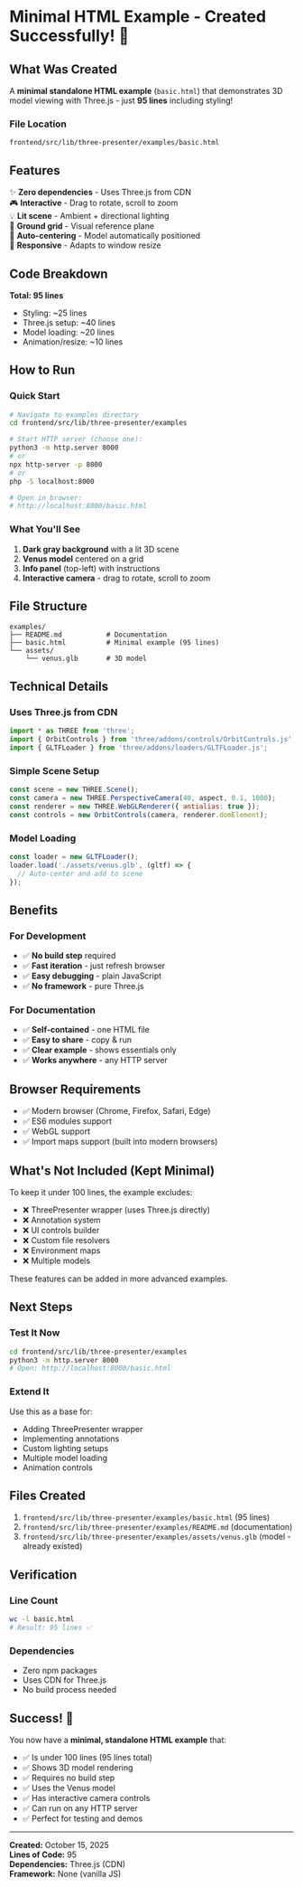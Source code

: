 # Minimal HTML Example - Created Successfully! 🎉

## What Was Created

A **minimal standalone HTML example** (`basic.html`) that demonstrates 3D model viewing with Three.js - just **95 lines** including styling!

### File Location
```
frontend/src/lib/three-presenter/examples/basic.html
```

## Features

✨ **Zero dependencies** - Uses Three.js from CDN  
🎮 **Interactive** - Drag to rotate, scroll to zoom  
💡 **Lit scene** - Ambient + directional lighting  
📏 **Ground grid** - Visual reference plane  
🎨 **Auto-centering** - Model automatically positioned  
📱 **Responsive** - Adapts to window resize  

## Code Breakdown

**Total: 95 lines**
- Styling: ~25 lines
- Three.js setup: ~40 lines  
- Model loading: ~20 lines
- Animation/resize: ~10 lines

## How to Run

### Quick Start

```bash
# Navigate to examples directory
cd frontend/src/lib/three-presenter/examples

# Start HTTP server (choose one):
python3 -m http.server 8000
# or
npx http-server -p 8000
# or
php -S localhost:8000

# Open in browser:
# http://localhost:8000/basic.html
```

### What You'll See

1. **Dark gray background** with a lit 3D scene
2. **Venus model** centered on a grid
3. **Info panel** (top-left) with instructions
4. **Interactive camera** - drag to rotate, scroll to zoom

## File Structure

```
examples/
├── README.md           # Documentation
├── basic.html          # Minimal example (95 lines)
└── assets/
    └── venus.glb       # 3D model
```

## Technical Details

### Uses Three.js from CDN
```javascript
import * as THREE from 'three';
import { OrbitControls } from 'three/addons/controls/OrbitControls.js';
import { GLTFLoader } from 'three/addons/loaders/GLTFLoader.js';
```

### Simple Scene Setup
```javascript
const scene = new THREE.Scene();
const camera = new THREE.PerspectiveCamera(40, aspect, 0.1, 1000);
const renderer = new THREE.WebGLRenderer({ antialias: true });
const controls = new OrbitControls(camera, renderer.domElement);
```

### Model Loading
```javascript
const loader = new GLTFLoader();
loader.load('./assets/venus.glb', (gltf) => {
  // Auto-center and add to scene
});
```

## Benefits

### For Development
- ✅ **No build step** required
- ✅ **Fast iteration** - just refresh browser
- ✅ **Easy debugging** - plain JavaScript
- ✅ **No framework** - pure Three.js

### For Documentation
- ✅ **Self-contained** - one HTML file
- ✅ **Easy to share** - copy & run
- ✅ **Clear example** - shows essentials only
- ✅ **Works anywhere** - any HTTP server

## Browser Requirements

- ✅ Modern browser (Chrome, Firefox, Safari, Edge)
- ✅ ES6 modules support
- ✅ WebGL support
- ✅ Import maps support (built into modern browsers)

## What's Not Included (Kept Minimal)

To keep it under 100 lines, the example excludes:
- ❌ ThreePresenter wrapper (uses Three.js directly)
- ❌ Annotation system
- ❌ UI controls builder
- ❌ Custom file resolvers
- ❌ Environment maps
- ❌ Multiple models

These features can be added in more advanced examples.

## Next Steps

### Test It Now
```bash
cd frontend/src/lib/three-presenter/examples
python3 -m http.server 8000
# Open: http://localhost:8000/basic.html
```

### Extend It
Use this as a base for:
- Adding ThreePresenter wrapper
- Implementing annotations
- Custom lighting setups
- Multiple model loading
- Animation controls

## Files Created

1. `frontend/src/lib/three-presenter/examples/basic.html` (95 lines)
2. `frontend/src/lib/three-presenter/examples/README.md` (documentation)
3. `frontend/src/lib/three-presenter/examples/assets/venus.glb` (model - already existed)

## Verification

### Line Count
```bash
wc -l basic.html
# Result: 95 lines ✅
```

### Dependencies
- Zero npm packages
- Uses CDN for Three.js
- No build process needed

## Success! 🎉

You now have a **minimal, standalone HTML example** that:
- ✅ Is under 100 lines (95 lines total)
- ✅ Shows 3D model rendering
- ✅ Requires no build step
- ✅ Uses the Venus model
- ✅ Has interactive camera controls
- ✅ Can run on any HTTP server
- ✅ Perfect for testing and demos

---

**Created:** October 15, 2025  
**Lines of Code:** 95  
**Dependencies:** Three.js (CDN)  
**Framework:** None (vanilla JS)
